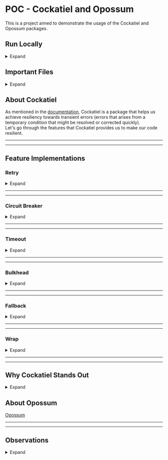 # POC - Cockatiel and Opossum

This is a project aimed to demonstrate the usage of the Cockatiel and Opossum packages.

## Run Locally

<details> 
<summary> Expand </summary>
<br>

Clone the project

```bash
  git clone https://link-to-project
```

Go to the project directory

```bash
  cd cockatiel
```

Install dependencies

```bash
  npm install
```

Start the server in development mode to experiment

```bash
  npm run dev
```

By default the code will run on port 3000. Navigate to main.ts file to configure this.

</details>

## Important Files

<details> 
<summary> Expand </summary>
<br>

**[policies.ts:](./src/common/policies.ts)** All the policies that we have configured can be found here.  
**[errors.ts:](src/common/errors.ts)** All the custom made errors can be found here.  
Additionally, user controller and service files handle relevant requests.

</details>

## About Cockatiel

As mentioned in the [documentation](https://www.npmjs.com/package/cockatiel), Cockatiel is a package that helps us achieve resiliency towards transient errors (errors that arises from a temporary condition that might be resolved or corrected quickly).  
Let's go through the features that Cockatiel provides us to make our code resilient.

---

---

## Feature Implementations

### Retry

<details> 
<summary> Expand </summary>
<br>

**Scenario:** Consider a scenario where a function in our application is prone to temporary network disruptions, leading to occasional failures.

**Solution:** We can implement retry functionality using Cockatiel to increase the likelihood of successful execution. By retrying the function multiple times, we can mitigate the impact of transient errors and improve the overall resilience of our application.

> **_NOTE:_** _Before we go ahead and look at the implementation, note that there are two ways of implementation. One is to wrap our function call with a wrapper function and the other is using `@usePolicy` decorator. We will be using the decorator in our examples as it is more in aligned with NestJS._

To demonstrate the retry functionality:

#### 1. Setup

- First of all, to add some data to our database, call the below route with attached body.

```
POST /user
{
    "name": "Harry Potter",
    "email": "theboywholived@hogwarts.com"
}
```

- Configuring a retry policy that defines the maximum number of attempts and the time interval between each attempt.

```typescript
const RetryPolicy = retry(
  handleType(HttpError, (err) => err.shouldRetry === true),
  {
    maxAttempts: 3,
    backoff: new ConstantBackoff(1 * 1000),
  },
);
```

<details>
<summary><b>Understanding the policy</b></summary>

- `maxAttempts`: Specifies the maximum number of retry attempts.
- [`backoff`](https://www.npmjs.com/package/cockatiel#backoffs): Determines the time interval between retry attempts.

- If we take a look at the `getUserWithRetry` function in the service file, we can see that it can throw two types of errors. One is `NetworkError` and the other is `NotFoundException`. Since trying again with the same email on `NotFoundException` does not make sense, we need our policy to retry only when it encounters certain types of errors. The `handleType` parameter takes in a constructor and a predicate as arguments. Only if both the conditions are true, will it retry. See [Policy](https://www.npmjs.com/package/cockatiel#policy) to explore all the supported conditions.

</details>

#### 2. Implementation

- To use the policy, decorate your function as below:

```typescript
  @usePolicy(POLICY.RetryPolicy)
  async getUserWithRetry(email: string): Promise<User> {
      // Rest of the code
  }
```

- Alternatively, you can also wrap your function call with the policy's execute method:

```typescript
RetryPolicy.execute(() => getUserWithRetry(email:string))
```

#### 3. Testing

- Make a request at below route and monitor the logs.

```
GET /user/retry/?email=theboywholived@hogwarts.com
```

- If the network bandwidth utilization is more than 75%, the function will throw `NetworkError` and the retry policy will be triggered. The logs generated are from events fired by the policy. The event handlers can be found in the [policies.ts](src/common/policies.ts) file.

</details>

---

---

### Circuit Breaker

<details> 
<summary> Expand </summary>
<br>

**Scenario:** In scenarios where a function repeatedly throws transient errors and requires time to recover, continuous incoming requests can impede its recovery process.

**Solution:** Implementing Circuit Breaker functionality using Cockatiel can provide the function with the necessary time to recover from transient errors.

To demonstrate the circuit breaker functionality:

#### 1. Setup

- Configure a circuit breaker policy to specify the conditions under which the circuit should open and close.

```typescript
const CircuitBreakerPolicy = circuitBreaker(
  handleWhen((err) => err instanceof HttpError),
  {
    breaker: new ConsecutiveBreaker(2),
    halfOpenAfter: 5 * 1000,
  },
);
```

<details>
<summary><b>Understanding the policy</b></summary>

- [`breaker`](https://www.npmjs.com/package/cockatiel#breakers): Specifies the number of errors after which the policy will prevent further calls to the function.
- `halfOpenAfter`: Specifies the time interval after which the circuit transitions to a half-open state, allowing limited function calls for testing recovery.

</details>

#### 2. Testing

- Make a request at below route and monitor the logs.

```
GET /user/breaker/?email=theboywholived@hogwarts.com
```

- The scenario is similar to what we saw in retry. Depending on the network bandwidth, the function will either return user details or will throw `NetworkError`.

- After encountering two consecutive NetworkError responses, the circuit will open for 5 seconds. During this period, any incoming requests will receive an internal server exception, indicating that the circuit is open.

- After the 5-second period, the circuit transitions to a half-open state, allowing a single function call. If this call succeeds, normal operation resumes. However, if it fails, the circuit closes again for another 5 seconds.

</details>

---

---

### Timeout

<details> 
<summary> Expand </summary>
<br>

**Scenario:** Sometimes, a function may take longer than expected to execute, which could lead to poor user experience if users are kept waiting indefinitely.

**Solution:** Cockatiel offers Timeout functionality to handle such scenarios, enabling us to respond to the user prematurely if the function exceeds a specified time limit or simply do something taking into account that the function exceeded its alloted time.

> **_Note:_** _Timeout will only work with asynchronous tasks._

To demonstrate the timeout functionality:

#### 1. Setup

- Configure a timeout policy to define the conditions under which the timeout should occur and how to respond to it.

```typescript
const TimeoutPolicy = timeout(2000, TimeoutStrategy.Aggressive);
```

<details>
<summary><b>Understanding the policy</b></summary>

- `duration`: The first argument specifies the time (in milliseconds) to wait before throwing a `TaskCancelledError`.
- `strategy`: The second argument determines the strategy used. Aggressive throws TaskCancelledError immediately upon timeout, while Cooperative waits for the function to complete or throw an error before generating the timeout event.

</details>

#### 2. Testing

- Make a request at below route and monitor the logs.

```
GET /user/timeout/?email=theboywholived@hogwarts.com
```

- If the database call to retrieve user details exceeds 2000 ms, the server won't wait for the function to complete and will throw a TaskCancelledError. Otherwise, the function will successfully return the user details within the allotted time.

</details>

---

---

### Bulkhead

<details> 
<summary> Expand </summary>
<br>

**Scenario:** In scenarios where a function consumes significant resources or can lead to data integrity issues when executed concurrently, it's essential to limit the number of concurrent executions to avoid server crashes or data inconsistencies.

**Solution:** Cockatiel provides Bulkhead functionality, allowing us to control the concurrency of function executions and implement a queue system to manage incoming requests effectively.

To demonstrate the bulkhead functionality:

#### 1. Setup

- Configure a bulkhead policy to specify the conditions under which the function executions should be managed.

```typescript
const BulkheadPolicy = bulkhead(2, 2);
```

<details>
<summary><b>Understanding the policy</b></summary>

- `limit`: The first argument specifies the maximum number of concurrent function executions allowed.
- `queue`: The second argument optionally creates a queue with a specified number of slots to handle excess function calls beyond the concurrency limit.

</details>

#### 2. Testing

- To test this one, we need to use some tool that lets us make multiple concurrent requests to the same route. One such method is to use postman's collection runner and execute performance tests on this route. In our case, configure the virtual users as 6 and let the load start at 2 and ramp up.

```
GET /user/bulkhead/?email=theboywholived@hogwarts.com
```

- The `concurrentCallsNotRecommended` function should not have more than two concurrent executions. Once the limit is reached, any additional function calls will be queued until slots are available in the queue. If the queue is full, further function calls will be rejected.

</details>

---

---

### Fallback

<details> 
<summary> Expand </summary>
<br>

**Scenario:** There are situations where a function may fail repeatedly and there's a need to provide an alternative response or action to prevent complete failure.

**Solution:** Cockatiel offers Fallback functionality to handle such scenarios by providing a fallback mechanism to execute when the primary function fails.

To demonstrate the fallback functionality:

#### 1. Setup

- Configure a fallback policy to define the conditions under which the fallback should be triggered.

```typescript
const FallbackPolicy = fallback(handleAll, () => {
  logger.warn('Primary function failed, cleaning up...');
  return 'Something went wrong...';
});
```

<details>
<summary><b>Understanding the policy</b></summary>

- `handleAll`: Policy/conditions to determine the scenarios for which to use the fallback.
- `function/value`: The function/value provided as an argument to fallback will be executed/returned if the primary function fails.

</details>

#### 2. Testing

- Make a request to the specified route and monitor the behavior.

```
GET /user/fallback/?email=theboywholived@hogwarts.com
```

- The `failingFunction` function will always fail. Due to our policy, we can intercept the failure and perform relevant operations.

</details>

---

---

### Wrap

<details> 
<summary> Expand </summary>
<br>

- If we want to combine multiple policies, such as retry and circuit breaker, we can do so using the `wrap` function, which merges the policies together. It's important to note that the sequence in which you provide the policies to the `wrap` function as parameters will matter.

- A combination of retry and circuit breaker can be achieved by defining either of these policies based on requirement.

```typescript
// Combination 1
const UnstableNetworkPolicy = wrap(CircuitBreakerPolicy, RetryPolicy);

// OR

// Combination 2
const UnstableNetworkPolicy = wrap(RetryPolicy, CircuitBreakerPolicy);
```

- A combination of circuit breaker and retry (combination 1) ensures that each request is retried and if a set number of requests (not retries/attempts) fails, the circuit breaker will open the circuit.

- A combination of retry and circuit breaker (combination 2) ensures that the server retries the function calls, but if after some attempts, it still fails, the circuit breaker will step in and open the circuit, ending the retry procedure.

#### Testing:

- Make a request to the specified route and monitor the behavior.

```
GET /user/merged/?email=theboywholived@hogwarts.com
```

- You will be able to see that on the first request, the retry policy will kick in. If two consecutive requests fails, the circuit breaker will open the circuit.

</details>

---

---

## Why Cockatiel Stands Out

<details> 
<summary>Expand</summary><br>

- **Comprehensive Solution:** Unlike other packages that offer limited error handling features, Cockatiel packs everything you need in one neat package. Whether it's retries, circuit breakers, or timeouts, you'll find it all here, ready to tackle any resilience challenge.

- **Flexibility Built In:** Cockatiel gives you the freedom to handle errors your way. Whether you prefer decorators or method execution, you'll find a method that suits your coding style.

- **Policy Merging Capabilities:** With Cockatiel, you're not limited to just one resilience strategy. You can combine different policies, like retries and circuit breakers, to create a custom solution tailored to your specific needs. It's like having a toolkit where you can pick and choose the tools you need for the job.

- **Easy Integration and TypeScript Support:** It is very easy to integrate in any existing project be it a Node project or any other framework and it even supports TypeScript.

- **Active Maintenance and Community Support:** Being open source and actively maintained, its ensures that it is up-to-date with latest Node.js developments and resolves issues or bugs promptly.

</details>

## About Opossum

[Opossum](https://nodeshift.dev/opossum/)

---

---

## Observations

<details> 
<summary>Expand</summary><br>

> Note: These are my personal observations/opinions and may or may not be correct. Take them as food for thought and not facts.

- At the end of the day, all of these are patches that protect the server from unpredictable behavior. However, they also impact performance, so they should not be considered the status quo. The priority should be to write better code to mitigate the need for such patches.

- A wrongly configured policy can do more harm than good, so it's essential to monitor policies and their resulting performance closely.

- It is generally better to perform retries locally using Cockatiel than to rely on the user attempting retries over the network.

- Timeout utilizes AbortSignal under the hood, which means it won't be effective in cases of synchronous code. Although synchronous code is rare in Node.js, it can still lead to unexpected behavior if you try to use the policy on it.

  It's important to note that the timed-out function does not get deregistered or terminated, so don't assume that if it has timed out, there will be no consequences.

- Bulkhead might be challenging to understand if you dig deeper since Node.js does not have the traditional concurrency seen in multi-threaded languages.

  If a function returns a promise, the function execution completes, and the executionSlot of the bulkhead policy becomes available. However, this does not account for pending promises that are still waiting in the microtask queue.

- In my opinion, Fallback has very few to no use cases, as errors and failures can be handled just as easily with built-in tools.

</details>
